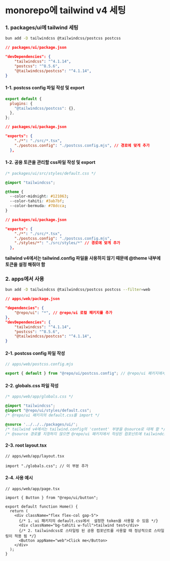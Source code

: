 # monorepo에 tailwind v4 세팅

### 1. packages/ui에 tailwind 세팅

```bash
bun add -D tailwindcss @tailwindcss/postcss postcss
```

```json
// packages/ui/package.json

"devDependencies": {
    "tailwindcss": "^4.1.14",
    "postcss": "^8.5.6",
    "@tailwindcss/postcss": "^4.1.14",
}
```

#### 1-1. postcss config 파일 작성 및 export

```mjs
export default {
  plugins: {
    "@tailwindcss/postcss": {},
  },
};
```

```json
// packages/ui/package.json

"exports": {
    "./*": "./src/*.tsx",
    "./postcss.config": "./postcss.config.mjs", // 경로에 맞게 추가
  },
```

#### 1-2. 공용 토큰을 관리할 css파일 작성 및 export

```css
/* packages/ui/src/styles/default.css */

@import "tailwindcss";

@theme {
  --color-midnight: #121063;
  --color-tahiti: #3ab7bf;
  --color-bermuda: #78dcca;
}
```

```json
// packages/ui/package.json

"exports": {
    "./*": "./src/*.tsx",
    "./postcss.config": "./postcss.config.mjs",
    "./styles/*": "./src/styles/*" // 경로에 맞게 추가
  },
```

**tailwind v4에서는 tailwind.config 파일을 사용하지 않기 때문에 @theme 내부에 토큰을 설정 해줘야 함**

### 2. apps에서 사용

```bash
bun add -D tailwindcss @tailwindcss/postcss postcss --filter=web
```

```json
// apps/web/package.json

"dependencies": {
    "@repo/ui": "*", // @repo/ui 로컬 패키지를 추가
},
"devDependencies": {
    "tailwindcss": "^4.1.14",
    "postcss": "^8.5.6",
    "@tailwindcss/postcss": "^4.1.14",
}
```

#### 2-1. postcss config 파일 작성

```mjs
// apps/web/postcss.config.mjs

export { default } from "@repo/ui/postcss.config"; // @repo/ui 패키지에서 작성한 config 파일을 import 및 export
```

#### 2-2. globals.css 파일 작성

```css
/* apps/web/app/globals.css */

@import "tailwindcss";
@import "@repo/ui/styles/default.css";
/* @repo/ui 패키지의 default.css를 import */

@source '../../../packages/ui/';
/* tailwind v4에서는 tailwind.config의 'content' 부분을 @source로 대체 함 */
/* @source 경로를 지정하지 않으면 @repo/ui 패키지에서 작성된 컴포넌트에 tailwindcss 적용이 안되니 주의 */
```

#### 2-3. root layout.tsx

```tsx
// apps/web/app/layout.tsx

import "./globals.css"; // 이 부분 추가
```

#### 2-4. 사용 예시

```tsx
// apps/web/app/page.tsx

import { Button } from "@repo/ui/button";

export default function Home() {
  return (
    <div className="flex flex-col gap-5">
      {/* 1. ui 패키지의 default.css에서  설정한 token을 사용할 수 있음 */}
      <div className="bg-tahiti w-full">tailwind test</div>
      {/* 2. tailwindcss로 스타일링 된 공용 컴포넌트를 사용할 때 정상적으로 스타일링이 적용 됨 */}
      <Button appName="web">Click me</Button>
    </div>
  );
}
```
